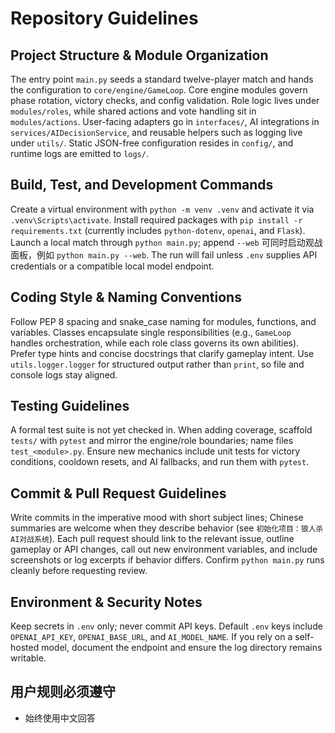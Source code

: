 # Repository Guidelines

## Project Structure & Module Organization
The entry point `main.py` seeds a standard twelve-player match and hands the configuration to `core/engine/GameLoop`. Core engine modules govern phase rotation, victory checks, and config validation. Role logic lives under `modules/roles`, while shared actions and vote handling sit in `modules/actions`. User-facing adapters go in `interfaces/`, AI integrations in `services/AIDecisionService`, and reusable helpers such as logging live under `utils/`. Static JSON-free configuration resides in `config/`, and runtime logs are emitted to `logs/`.

## Build, Test, and Development Commands
Create a virtual environment with `python -m venv .venv` and activate it via `.venv\Scripts\activate`. Install required packages with `pip install -r requirements.txt` (currently includes `python-dotenv`, `openai`, and `Flask`). Launch a local match through `python main.py`; append `--web` 可同时启动观战面板，例如 `python main.py --web`. The run will fail unless `.env` supplies API credentials or a compatible local model endpoint.

## Coding Style & Naming Conventions
Follow PEP 8 spacing and snake_case naming for modules, functions, and variables. Classes encapsulate single responsibilities (e.g., `GameLoop` handles orchestration, while each role class governs its own abilities). Prefer type hints and concise docstrings that clarify gameplay intent. Use `utils.logger.logger` for structured output rather than `print`, so file and console logs stay aligned.

## Testing Guidelines
A formal test suite is not yet checked in. When adding coverage, scaffold `tests/` with `pytest` and mirror the engine/role boundaries; name files `test_<module>.py`. Ensure new mechanics include unit tests for victory conditions, cooldown resets, and AI fallbacks, and run them with `pytest`.

## Commit & Pull Request Guidelines
Write commits in the imperative mood with short subject lines; Chinese summaries are welcome when they describe behavior (see `初始化项目：狼人杀AI对战系统`). Each pull request should link to the relevant issue, outline gameplay or API changes, call out new environment variables, and include screenshots or log excerpts if behavior differs. Confirm `python main.py` runs cleanly before requesting review.

## Environment & Security Notes
Keep secrets in `.env` only; never commit API keys. Default `.env` keys include `OPENAI_API_KEY`, `OPENAI_BASE_URL`, and `AI_MODEL_NAME`. If you rely on a self-hosted model, document the endpoint and ensure the log directory remains writable.

## 用户规则必须遵守
- 始终使用中文回答